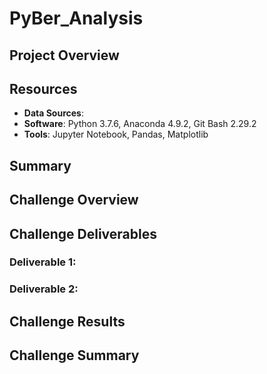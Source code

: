 # PyBer_Analysis

## Project Overview

## Resources
- **Data Sources**: 
- **Software**: Python 3.7.6, Anaconda 4.9.2, Git Bash 2.29.2
- **Tools**: Jupyter Notebook, Pandas, Matplotlib 

## Summary

## Challenge Overview

## Challenge Deliverables
### Deliverable 1: 

### Deliverable 2: 

## Challenge Results

## Challenge Summary